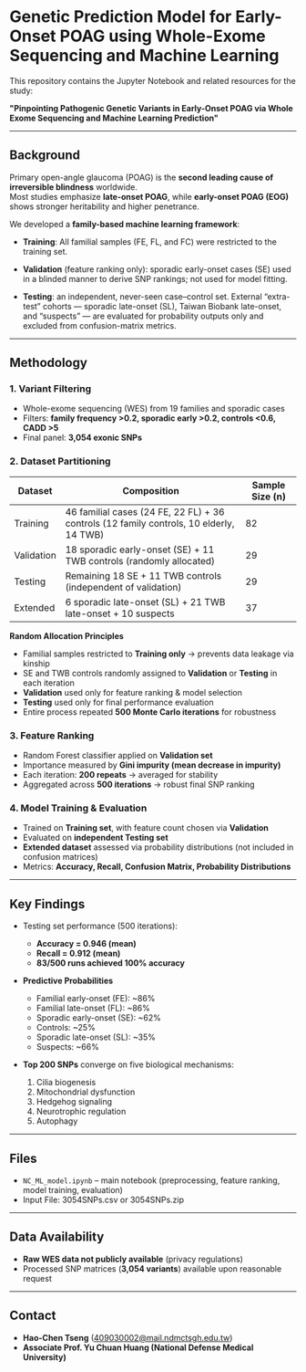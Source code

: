 # Genetic Prediction Model for Early-Onset POAG using Whole-Exome Sequencing and Machine Learning

This repository contains the Jupyter Notebook and related resources for the study:

**"Pinpointing Pathogenic Genetic Variants in Early-Onset POAG via Whole Exome Sequencing and Machine Learning Prediction"**

---

## Background
Primary open-angle glaucoma (POAG) is the **second leading cause of irreversible blindness** worldwide.  
Most studies emphasize **late-onset POAG**, while **early-onset POAG (EOG)** shows stronger heritability and higher penetrance.

We developed a **family-based machine learning framework**:
- **Training**: All familial samples (FE, FL, and FC) were restricted to the training set.
- **Validation** (feature ranking only): sporadic early-onset cases (SE) used in a blinded manner to derive SNP rankings; not used for model fitting.

- **Testing**: an independent, never-seen case–control set. External “extra-test” cohorts — sporadic late-onset (SL), Taiwan Biobank late-onset, and “suspects” — are evaluated for probability outputs only and excluded from confusion-matrix metrics.


---

## Methodology

### 1. Variant Filtering
- Whole-exome sequencing (WES) from 19 families and sporadic cases  
- Filters: **family frequency >0.2, sporadic early >0.2, controls <0.6, CADD >5**  
- Final panel: **3,054 exonic SNPs**

### 2. Dataset Partitioning

| Dataset      | Composition                                                                 | Sample Size (n) |
|--------------|------------------------------------------------------------------------------|-----------------|
| Training     | 46 familial cases (24 FE, 22 FL) + 36 controls (12 family controls, 10 elderly, 14 TWB) | 82 |
| Validation   | 18 sporadic early-onset (SE) + 11 TWB controls (randomly allocated)          | 29 |
| Testing      | Remaining 18 SE + 11 TWB controls (independent of validation)                | 29 |
| Extended     | 6 sporadic late-onset (SL) + 21 TWB late-onset + 10 suspects                 | 37 |

**Random Allocation Principles**
- Familial samples restricted to **Training only** → prevents data leakage via kinship  
- SE and TWB controls randomly assigned to **Validation** or **Testing** in each iteration  
- **Validation** used only for feature ranking & model selection  
- **Testing** used only for final performance evaluation  
- Entire process repeated **500 Monte Carlo iterations** for robustness

### 3. Feature Ranking
- Random Forest classifier applied on **Validation set**  
- Importance measured by **Gini impurity (mean decrease in impurity)**  
- Each iteration: **200 repeats** → averaged for stability  
- Aggregated across **500 iterations** → robust final SNP ranking

### 4. Model Training & Evaluation
- Trained on **Training set**, with feature count chosen via **Validation**  
- Evaluated on **independent Testing set**  
- **Extended dataset** assessed via probability distributions (not included in confusion matrices)  
- Metrics: **Accuracy, Recall, Confusion Matrix, Probability Distributions**

---

## Key Findings
- Testing set performance (500 iterations):  
  - **Accuracy = 0.946 (mean)**  
  - **Recall = 0.912 (mean)**  
  - **83/500 runs achieved 100% accuracy**

- **Predictive Probabilities**  
  - Familial early-onset (FE): ~86%  
  - Familial late-onset (FL): ~86%  
  - Sporadic early-onset (SE): ~62%  
  - Controls: ~25%  
  - Sporadic late-onset (SL): ~35%  
  - Suspects: ~66%

- **Top 200 SNPs** converge on five biological mechanisms:  
  1. Cilia biogenesis  
  2. Mitochondrial dysfunction  
  3. Hedgehog signaling  
  4. Neurotrophic regulation  
  5. Autophagy

---

## Files
- `NC_ML_model.ipynb` – main notebook (preprocessing, feature ranking, model training, evaluation)  
- Input File: 3054SNPs.csv or 3054SNPs.zip

---

## Data Availability
- **Raw WES data not publicly available** (privacy regulations)  
- Processed SNP matrices (**3,054 variants**) available upon reasonable request  

---

## Contact
- **Hao-Chen Tseng** (409030002@mail.ndmctsgh.edu.tw)  
- **Associate Prof. Yu Chuan Huang (National Defense Medical University)**
